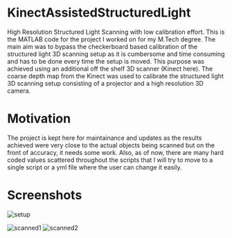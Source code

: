 # KinectAssistedStructuredLight
High Resolution Structured Light Scanning with low calibration effort. This is the MATLAB code for the project I worked on for my M.Tech degree. The main aim was to bypass the checkerboard based calibration of the structured light 3D scanning setup as it is cumbersome and time consuming and has to be done every time the setup is moved. This purpose was achieved using an additional off the shelf 3D scanner (Kinect here). The coarse depth map from the Kinect was used to calibrate the structured light 3D scanning setup consisting of a projector and a high resolution 3D camera.

# Motivation
The project is kept here for maintainance and updates as the results achieved were very close to the actual objects being scanned but on the front of accuracy, it needs some work. Also, as of now, there are many hard coded values scattered throughout the scripts that I will try to move to a single script or a yml file where the user can change it easily.

# Screenshots

![setup](https://user-images.githubusercontent.com/30749734/117258710-e2d04b00-ae6a-11eb-8049-68837ccdadb2.PNG)

![scanned1](https://user-images.githubusercontent.com/30749734/117258778-f4195780-ae6a-11eb-9558-30033b5de3cc.PNG)
![scanned2](https://user-images.githubusercontent.com/30749734/117258792-f8457500-ae6a-11eb-8c5c-37f5f7167e4f.PNG)


